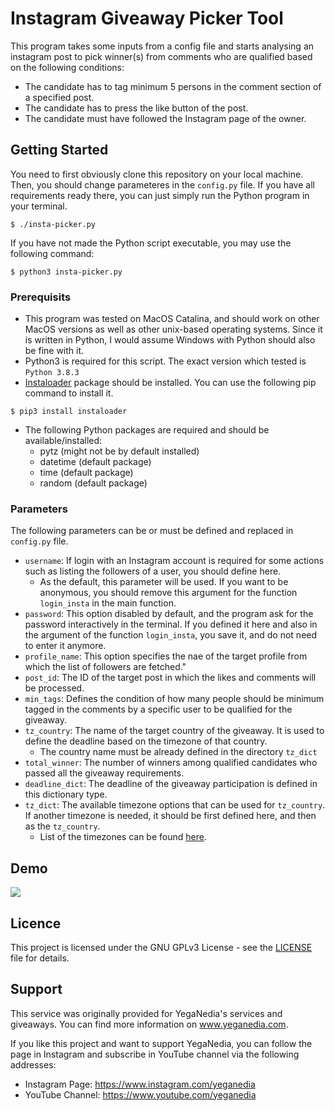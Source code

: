 # Instagram Giveaway Picker Tool

This program takes some inputs from a config file and starts analysing an instagram post to pick winner(s) from comments who are qualified based on the following conditions:
  - The candidate has to tag minimum 5 persons in the comment section of a specified post.
  - The candidate has to press the like button of the post.
  - The candidate must have followed the Instagram page of the owner.

## Getting Started

You need to first obviously clone this repository on your local machine. Then, you should change parameteres in the `config.py` file. If you have all requirements ready there, you can just simply run the Python program in your terminal.

```
$ ./insta-picker.py
```

If you have not made the Python script executable, you may use the following command:

```
$ python3 insta-picker.py
```

### Prerequisits

- This program was tested on MacOS Catalina, and should work on other MacOS versions as well as other unix-based operating systems. Since it is written in Python, I would assume Windows with Python should also be fine with it.
- Python3 is required for this script. The exact version which tested is `Python 3.8.3`
- [Instaloader](https://instaloader.github.io/) package should be installed. You can use the following pip command to install it.
```
$ pip3 install instaloader
```
- The following Python packages are required and should be available/installed:
  - pytz (might not be by default installed)
  - datetime (default package)
  - time (default package)
  - random (default package)

### Parameters

The following parameters can be or must be defined and replaced in `config.py` file.
  - `username`: If login with an Instagram account is required for some actions such as listing the followers of a user, you should define here.
    - As the default, this parameter will be used. If you want to be anonymous, you should remove this argument for the function `login_insta` in the main function.
  - `password`: This option disabled by default, and the program ask for the password interactively in the terminal. If you defined it here and also in the argument of the function `login_insta`, you save it, and do not need to enter it anymore.
  - `profile_name`: This option specifies the nae of the target profile from which the list of followers are fetched."
  - `post_id`: The ID of the target post in which the likes and comments will be processed.
  - `min_tags`: Defines the condition of how many people should be minimum tagged in the comments by a specific user to be qualified for the giveaway.
  - `tz_country`: The name of the target country of the giveaway. It is used to define the deadline based on the timezone of that country.
    - The country name must be already defined in the directory `tz_dict`
  - `total_winner`: The number of winners among qualified candidates who passed all the giveaway requirements.
  - `deadline_dict`: The deadline of the giveaway participation is defined in this dictionary type.
  - `tz_dict`: The available timezone options that can be used for `tz_country`. If another timezone is needed, it should be first defined here, and then as the `tz_country`.
    - List of the timezones can be found [here](https://gist.github.com/heyalexej/8bf688fd67d7199be4a1682b3eec7568).

## Demo

![](demo.gif)

## Licence

This project is licensed under the GNU GPLv3 License - see the [LICENSE](LICENSE) file for details.

## Support

This service was originally provided for YegaNedia's services and giveaways. You can find more information on www.yeganedia.com.

If you like this project and want to support YegaNedia, you can follow the page in Instagram and subscribe in YouTube channel via the following addresses:
- Instagram Page: https://www.instagram.com/yeganedia
- YouTube Channel: https://www.youtube.com/yeganedia
